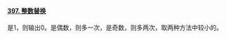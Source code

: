 #### [397. 整数替换](https://leetcode.cn/problems/integer-replacement/)

是1，则输出0。是偶数，则多一次，是奇数，则多两次，取两种方法中较小的。